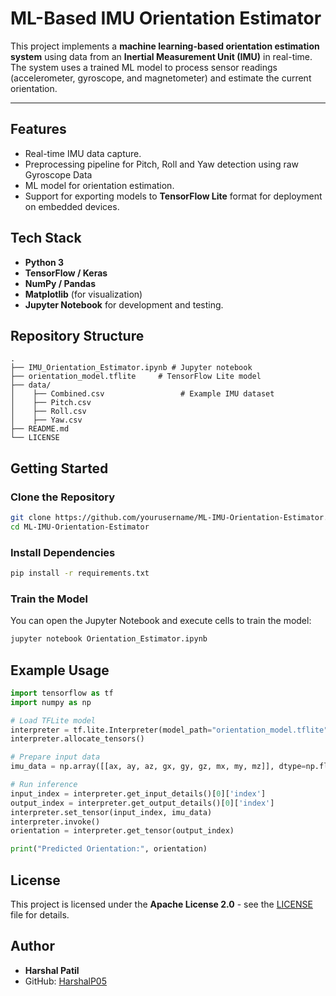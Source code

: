 
# ML-Based IMU Orientation Estimator

This project implements a **machine learning-based orientation estimation system** using data from an **Inertial Measurement Unit (IMU)** in real-time. 
The system uses a trained ML model to process sensor readings (accelerometer, gyroscope, and magnetometer) and estimate the current orientation.

---

## Features
- Real-time IMU data capture.
- Preprocessing pipeline for Pitch, Roll and Yaw detection using raw Gyroscope Data
- ML model for orientation estimation.
- Support for exporting models to **TensorFlow Lite** format for deployment on embedded devices.



## Tech Stack
- **Python 3**
- **TensorFlow / Keras**
- **NumPy / Pandas**
- **Matplotlib** (for visualization)
- **Jupyter Notebook** for development and testing.



## Repository Structure
```
.
├── IMU_Orientation_Estimator.ipynb # Jupyter notebook
├── orientation_model.tflite     # TensorFlow Lite model 
├── data/   
│    ├── Combined.csv                 # Example IMU dataset       
│    ├── Pitch.csv 
│    ├── Roll.csv 
│    ├── Yaw.csv               
├── README.md                      
└── LICENSE                        
```



## Getting Started
### Clone the Repository
```bash
git clone https://github.com/yourusername/ML-IMU-Orientation-Estimator.git
cd ML-IMU-Orientation-Estimator
```

### Install Dependencies
```bash
pip install -r requirements.txt
```

###  Train the Model
You can open the Jupyter Notebook and execute cells to train the model:
```bash
jupyter notebook Orientation_Estimator.ipynb
```



## Example Usage
```python
import tensorflow as tf
import numpy as np

# Load TFLite model
interpreter = tf.lite.Interpreter(model_path="orientation_model.tflite")
interpreter.allocate_tensors()

# Prepare input data
imu_data = np.array([[ax, ay, az, gx, gy, gz, mx, my, mz]], dtype=np.float32)

# Run inference
input_index = interpreter.get_input_details()[0]['index']
output_index = interpreter.get_output_details()[0]['index']
interpreter.set_tensor(input_index, imu_data)
interpreter.invoke()
orientation = interpreter.get_tensor(output_index)

print("Predicted Orientation:", orientation)
```


## License
This project is licensed under the **Apache License 2.0** - see the [LICENSE](LICENSE) file for details.


## Author
- **Harshal Patil**
- GitHub: [HarshalP05](https://github.com/HarshalP05)

